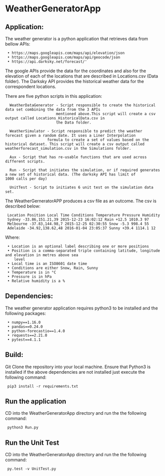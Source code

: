 # WeatherGeneratorApp

## Application:

The weather generator is a python application that retrieves data from bellow APIs: 

     • https://maps.googleapis.com/maps/api/elevation/json
     • https://maps.googleapis.com/maps/api/geocode/json
     • https://api.darksky.net/forecast/'

The google APIs provide the data for the coordinates and also for the elevation of each of the locations that 
are described in Locations.csv (Data folder). The Darksky API provides the historical weather data for the correspondent 
locations.

There are five python scripts in this application:

      WeatherDataGenerator - Script responsible to create the historical data set combining the data from the 3 APIs 
                           mentioned above.This script will create a csv output called Locations_HistoricalData.csv in 
                           the Data folder.

      WeatherSimulator - Script responsible to predict the weather forecast given a random date. It uses a Liner Interpolation
                       formula to create a set of values based on the historical dataset. This script will create a csv output called weatherforecast_simulation.csv in the Simulations folder.

      Aux - Script that has re-usable functions that are used across different scripts.                     

      Run - Script that initiates the simulation, or if required generates a new set of historical data. (The darksky API has limit of          1000 calls per day)

      UnitTest - Script to initiates 6 unit test on the simulation data set.   

The WeatherGerneratorAPP produces a csv file as an outcome. The csv is described below:

     Location Position Local Time Conditions Temperature Pressure Humidity
     Sydney -33.86,151.21,39 2015-12-23 16:02:12 Rain +12.5 1010.3 97
     Melbourne -37.83,144.98,7 2015-12-25 02:30:55 Snow -5.3 998.4 55
     Adelaide -34.92,138.62,48 2016-01-04 23:05:37 Sunny +39.4 1114.1 12

Where: 

     • Location is an optional label describing one or more positions
     • Position is a comma-separated triple containing latitude, longitude and elevation in metres above sea
        level
     • Local time is an ISO8601 date time
     • Conditions are either Snow, Rain, Sunny
     • Temperature is in °C
     • Pressure is in hPa
     • Relative humidity is a %

## Dependencies:

The weather generator application requires python3 to be installed and the following packages:

     • numpy==1.16.0
     • pandas==0.24.0
     • python-forecastio==1.4.0
     • requests==2.21.0
     • pytest==4.1.1

## Build:

Git Clone the repository into your local machine. Ensure that Python3 is installed if the above dependencies are not 
installed just execute the following command:

     pip3 install -r requirements.txt

## Run the application

CD into the WeatherGeneratorApp directory and run the the following command:

     python3 Run.py

## Run the Unit Test

CD into the WeatherGeneratorApp directory and run the the following command:

     py.test -v UnitTest.py

